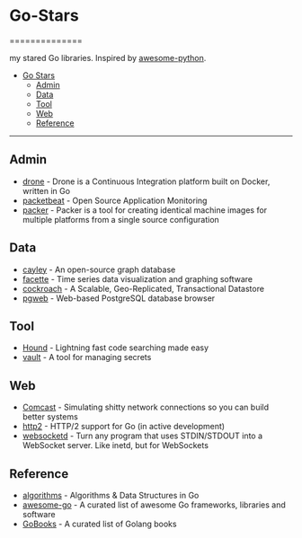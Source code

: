 # Go-Stars
==============

my stared Go libraries. Inspired by [awesome-python](https://github.com/vinta/awesome-python).

- [Go Stars](#go-stars)
    - [Admin](#admin)
    - [Data](#data)
    - [Tool](#tool)
    - [Web](#web)
    - [Reference](#reference)

---

## Admin

* [drone](https://github.com/drone/drone) - Drone is a Continuous Integration platform built on Docker, written in Go
* [packetbeat](https://github.com/packetbeat/packetbeat) - Open Source Application Monitoring 
* [packer](https://github.com/mitchellh/packer) - Packer is a tool for creating identical machine images for multiple platforms from a single source configuration

## Data
* [cayley](https://github.com/google/cayley) - An open-source graph database
* [facette](https://github.com/facette/facette) - Time series data visualization and graphing software
* [cockroach](https://github.com/cockroachdb/cockroach) - A Scalable, Geo-Replicated, Transactional Datastore
* [pgweb](https://github.com/sosedoff/pgweb) - Web-based PostgreSQL database browser

## Tool
* [Hound](https://github.com/etsy/Hound) - Lightning fast code searching made easy
* [vault](https://github.com/hashicorp/vault) - A tool for managing secrets

## Web
* [Comcast](https://github.com/tylertreat/Comcast) - Simulating shitty network connections so you can build better systems
* [http2](https://github.com/bradfitz/http2) - HTTP/2 support for Go (in active development)
* [websocketd](https://github.com/joewalnes/websocketd) - Turn any program that uses STDIN/STDOUT into a WebSocket server. Like inetd, but for WebSockets


## Reference
* [algorithms](https://github.com/arnauddri/algorithms) - Algorithms & Data Structures in Go
* [awesome-go](https://github.com/avelino/awesome-go) - A curated list of awesome Go frameworks, libraries and software 
* [GoBooks](https://github.com/dariubs/GoBooks) - A curated list of Golang books


